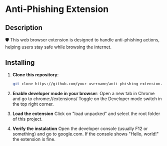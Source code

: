 # Anti-Phishing Extension

## Description

🛡️ This web browser extension is designed to handle anti-phishing actions, helping users stay safe while browsing the internet.

## Installing

1. **Clone this repository**:
   ```bash
   git clone https://github.com/your-username/anti-phishing-extension.git

2. **Enable developer mode in your browser**:
    Open a new tab in Chrome and go to chrome://extensions/
    Toggle on the Developer mode switch in the top right corner.

3. **Load the extension**
    Click on "load unpacked" and select the root folder of this project.

4. **Verify the instalation**
    Open the developer console (usually F12 or something) and go to google.com. If the console shows "Hello, world!" the extension is fine.